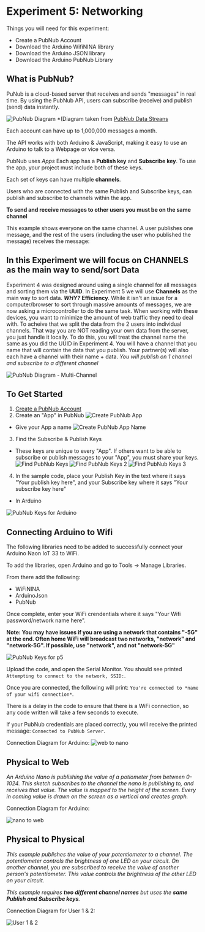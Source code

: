 # Experiment 5: Networking 
Things you will need for this experiment:
* Create a PubNub Account
* Download the Arduino WifiNINA library
* Download the Arduino JSON library
* Download the Arduino PubNub Library


## What is PubNub?
PuNub is a cloud-based server that receives and sends "messages" in real time. By using the PubNub API, users can subscribe (receive) and publish (send) data instantly.

 ![PubNub Diagram](README%20Images/pubnub-galaxy.gif)
 *(Diagram taken from [PubNub Data Streans](https://www.pubnub.com/docs/web-javascript/data-streams-publish-and-subscribe)

Each account can have up to 1,000,000 messages a month. 

The API works with both Arduino & JavaScript, making it easy to use an Arduino to talk to a Webpage or vice versa. 

PubNub uses *Apps* Each app has a **Publish key** and **Subscribe key**. To use the app, your project must include both of these keys. 

Each set of keys can have multiple **channels**. 

Users who are connected with the same Publish and Subscribe keys, can publish and subscribe to channels within the app. 

**To send and receive messages to other users you must be on the same channel**

This example shows everyone on the same channel. A user publishes one message, and the rest of the users (including the user who published the message) receives the message: 

## In this Experiment we will focus on CHANNELS as the main way to send/sort Data
Experiment 4 was designed around using a single channel for all messages and sorting them via the **UUID**. In Experiment 5 we will use **Channels** as the main way to sort data.
***WHY?***
**Efficiency**. While it isn't an issue for a computer/browser to sort through massive amounts of messages, we are now asking a microcontroller to do the same task. When working with these devices, you want to minimize the amount of web traffic they need to deal with. To acheive that we split the data from the 2 users into individual channels. That way you are NOT reading your own data from the server, you just handle it locally.  To do this, you will treat the channel name the same as you did the UUID in Experiment 4. You will have a channel that you name that will contain the data that you publish. Your partner(s) will also each have a channel with their name + data.
*You will publish on 1 channel and subscribe to a different channel*
 
![PubNub Diagram - Multi-Channel](README%20Images/pubnub-multi-01.png)
  

## To Get Started
1. [Create a PubNub Account](https://dashboard.pubnub.com/signup) 
2. Create an "App" in PubNub 
 ![Create PubNub App](README%20Images/create-new-app-ss.png)
 
- Give your App a name
 ![Create PubNub App Name](README%20Images/create-new-app-name-ss.png)

3. Find the Subscribe & Publish Keys 
 - These keys are unique to every "App". If others want to be able to subscribe or publish messages to your "App", you must share your keys.
  ![Find PubNub Keys](README%20Images/find-keys.png)
  ![Find PubNub Keys 2](README%20Images/find-keys-2.png)
  ![Find PubNub Keys 3](README%20Images/find-keys-3.png)

4. In the sample code, place your Publish Key in the text where it says "Your publish key here", and your Subscribe key where it says "Your subscribe key here"
 - In Arduino
 
  ![PubNub Keys for Arduino](README%20Images/arduino-keys.png)


## Connecting Arduino to Wifi

The following libraries need to be added to successfully connect your Arduino Naon IoT 33 to WiFi.

To add the libraries, open Arduino and go to Tools -> Manage Libraries. 

From there add the following:

- WiFiNINA
- ArduinoJson
- PubNub

Once complete, enter your WiFi crendentials where it says "Your Wifi password/network name here". 

**Note: You may have issues if you are using a network that contains "-5G" at the end. Often home WiFi will broadcast two networks, "network" and "network-5G". If possible, use "network", and not "network-5G"** 

![PubNub Keys for p5](README%20Images/arduino-wifi.png)

Upload the code, and open the Serial Monitor. You should see printed `Attempting to connect to the network, SSID:`. 

Once you are connected, the following will print: `You're connected to *name of your wifi connection*`.

There is a delay in the code to ensure that there is a WiFi connection, so any code written will take a few seconds to execute.

If your PubNub credentials are placed correctly, you will receive the printed message: `Connected to PubNub Server`. 
 
 Connection Diagram for Arduino:
![web to nano](README%20Images/web-to-nano.png)

## Physical to Web 
*An Arduino Nano is publishing the value of a potiometer from between 0-1024. This sketch subscribes to the channel the nano is publishing to, and receives that value. The value is mapped to the height of the screen. Every in coming value is drawn on the screen as a vertical and creates graph.* 

Connection Diagram for Arduino:

![nano to web](README%20Images/nano-to-web.png)

## Physical to Physical 
*This example publishes the value of your potentiometer to a channel. The potentiometer controls the brightness of one LED on your circuit. On another channel, you are subscribed to receive the value of another person's potentiometer. This value controls the brightness of the other LED on your circuit.* 

*This example requires **two different channel names** but uses the **same Publish and Subscribe keys**.* 

Connection Diagram for User 1 & 2: 

![User 1 & 2](README%20Images/nano-nano-1.png)


 




 
